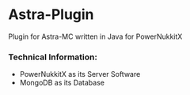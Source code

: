 # Astra-Plugin
Plugin for Astra-MC written in Java for PowerNukkitX

### Technical Information:
- PowerNukkitX as its Server Software
- MongoDB as its Database